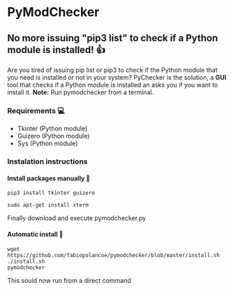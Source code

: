 # PyModChecker
## No more issuing "pip3 list" to check if a Python module is installed! :+1:
Are you tired of issuing pip list or pip3 to check if the Python module that you need is installed or not in your system?
PyChecker is the solution, a **GUI** tool that checks if a Python module is installed an asks you if you want to install it. **Note:** Run pymodchecker from a terminal.
### Requirements :computer:
- Tkinter (Python module)
- Guizero (Python module)
- Sys (Python module)
### Instalation instructions
#### Install packages manually :wrench:
```
pip3 install tkinter guizero
```
```
sudo apt-get install xterm
```
Finally download and execute pymodchecker.py
#### Automatic install :robot:
```
wget https://github.com/fabiopolancoe/pymodchecker/blob/master/install.sh
./install.sh
pymodchecker
```
This sould now run from a direct command

